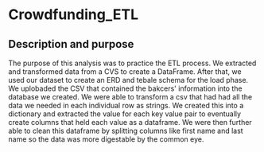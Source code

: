# Crowdfunding_ETL

## Description and purpose

The purpose of this analysis was to practice the ETL process. We extracted and transformed data from a CVS to create a DataFrame. After that, we used our dataset to create an ERD and tebale schema for the load phase. We uplobaded the CSV that contained the bakcers' information into the database we created. We were able to transform a csv that had had all the data we needed in each individual row as strings. We created this into a dictionary and extracted the value for each key value pair to eventually create columns that held each value as a dataframe. We were then further able to clean this dataframe by splitting columns like first name and last name so the data was more digestable by the common eye.
